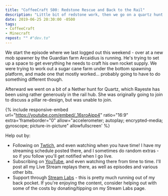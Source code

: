 ```yaml
---
title: "CoffeeCraft S00: Redstone Rescue and Back to the Rail"
description: "Little bit of redstone work, then we go on a quartz hunt for the pillars in our rail system."
date: 2019-06-25 20:30:00 -0500
tags:
- CoffeeCraft
- Minecraft
repost: "" #"dev.to"
---
```


We start the episode where we last logged out this weekend - over at a new mob spawner by the Guardian farm Arcaidius is running. He's trying to set up a space to get everything he needs to craft his own rocket supply. We were trying to work out a sugar cane farm under the bottom spawning platform, and made one that mostly worked&hellip; probably going to have to do something different though.

Afterward we went on a bit of a Nether hunt for Quartz, which Rayeste has been using rather generously in the rail hub. She was originally going to join to discuss a pillar re-design, but was unable to join.
<!--more-->

{% include responsive-embed url="https://youtube.com/embed/_16sroAipp4" ratio="16:9" extra='frameborder="0" allow="accelerometer; autoplay; encrypted-media; gyroscope; picture-in-picture" allowfullscreen' %}

Help out by:
 * Following on [Twtich](https://twitch.tv/AnonJr_Live), and even watching when you have time! I have my streaming schedule posted there, and I sometimes do random extras - so if you follow you'll get notified when I go live.
 * Subscribing on [YouTube](http://www.youtube.com/channel/UCXafqhKHbkSUIrq0LAuu0tw), and even watching there from time to time. I'll post all my Live Stream replays there, as well as episodes and various other bits.
 * Support through [Stream Labs](https://streamlabs.com/anonjr_live) - this is pretty much running out of my back pocket. If you're enjoying the content, consider helping out with some of the costs by donating/tipping on my Stream Labs page.